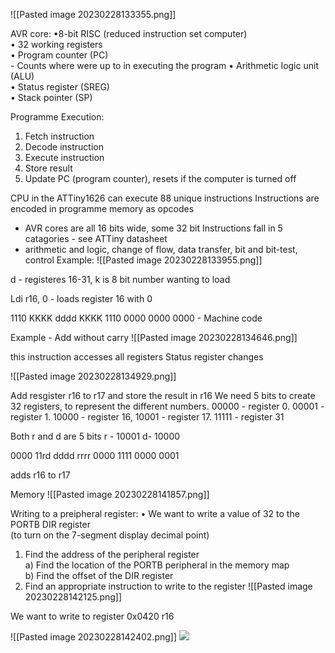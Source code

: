 ![[Pasted image 20230228133355.png]]

AVR core:
•8-bit RISC (reduced instruction set computer)  
• 32 working registers  
• Program counter (PC)  
	- Counts where were up to in executing the program
• Arithmetic logic unit (ALU)  
• Status register (SREG)  
• Stack pointer (SP)

Programme Execution:
1. Fetch instruction  
2. Decode instruction  
3. Execute instruction  
4. Store result  
5. Update PC (program counter), resets if the computer is turned off

CPU in the ATTiny1626 can execute 88 unique instructions
Instructions are encoded in programme memory as opcodes
- AVR cores are all 16 bits wide, some 32 bit
Instructions fall in 5 catagories - see ATTiny datasheet
- arithmetic and logic, change of flow, data transfer, bit and bit-test, control
Example:
![[Pasted image 20230228133955.png]]

d - registeres 16-31, k is 8 bit number wanting to load

Ldi r16, 0 - loads register 16 with 0

1110 KKKK dddd KKKK
1110 0000 0000 0000  - Machine code

Example - Add without carry
![[Pasted image 20230228134646.png]]

this instruction accesses all registers
Status register changes

![[Pasted image 20230228134929.png]]

Add resgister r16 to r17 and store the result in r16
We need 5 bits to create 32 registers, to represent the different numbers. 00000 - register 0. 00001 - register 1. 10000 - register 16, 10001 - register 17. 11111 - register 31

Both r and d are 5 bits
r - 10001
d- 10000

0000 11rd dddd rrrr
0000 1111 0000 0001

adds r16 to r17

Memory 
![[Pasted image 20230228141857.png]]

Writing to a preipheral register:
• We want to write a value of 32 to the PORTB DIR register  
(to turn on the 7-segment display decimal point)  
1. Find the address of the peripheral register  
a) Find the location of the PORTB peripheral in the memory map  
b) Find the offset of the DIR register  
2. Find an appropriate instruction to write to the register
![[Pasted image 20230228142125.png]]

We want to write to register 0x0420 r16

![[Pasted image 20230228142402.png]]
![](Pasted%20image%2020230228142402.png)